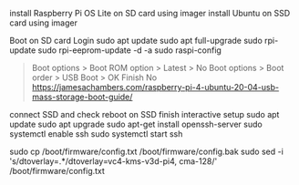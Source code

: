 install Raspberry Pi OS Lite on SD card using imager
install Ubuntu on SSD card using imager

Boot on SD card
Login
sudo apt update
sudo apt full-upgrade
sudo rpi-update
sudo rpi-eeprom-update -d -a
sudo raspi-config
> Boot options > Boot ROM option > Latest > No
> Boot options > Boot order > USB Boot > OK
> Finish
> No
https://jamesachambers.com/raspberry-pi-4-ubuntu-20-04-usb-mass-storage-boot-guide/

connect SSD and check
reboot on SSD
finish interactive setup
sudo apt update
sudo apt upgrade
sudo apt-get install openssh-server
sudo systemctl enable ssh
sudo systemctl start ssh

sudo cp /boot/firmware/config.txt /boot/firmware/config.bak
sudo sed -i 's/dtoverlay=.*/dtoverlay=vc4-kms-v3d-pi4, cma-128/' /boot/firmware/config.txt

